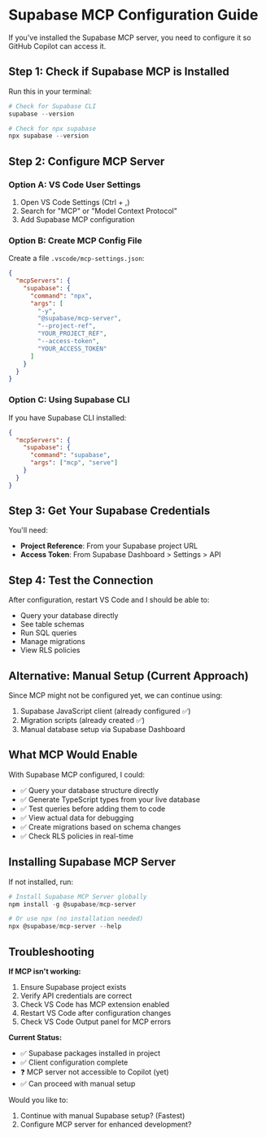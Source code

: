 # Supabase MCP Configuration Guide

If you've installed the Supabase MCP server, you need to configure it so GitHub Copilot can access it.

## Step 1: Check if Supabase MCP is Installed

Run this in your terminal:

```powershell
# Check for Supabase CLI
supabase --version

# Check for npx supabase
npx supabase --version
```

## Step 2: Configure MCP Server

### Option A: VS Code User Settings

1. Open VS Code Settings (Ctrl + ,)
2. Search for "MCP" or "Model Context Protocol"
3. Add Supabase MCP configuration

### Option B: Create MCP Config File

Create a file `.vscode/mcp-settings.json`:

```json
{
  "mcpServers": {
    "supabase": {
      "command": "npx",
      "args": [
        "-y",
        "@supabase/mcp-server",
        "--project-ref",
        "YOUR_PROJECT_REF",
        "--access-token",
        "YOUR_ACCESS_TOKEN"
      ]
    }
  }
}
```

### Option C: Using Supabase CLI

If you have Supabase CLI installed:

```json
{
  "mcpServers": {
    "supabase": {
      "command": "supabase",
      "args": ["mcp", "serve"]
    }
  }
}
```

## Step 3: Get Your Supabase Credentials

You'll need:
- **Project Reference**: From your Supabase project URL
- **Access Token**: From Supabase Dashboard > Settings > API

## Step 4: Test the Connection

After configuration, restart VS Code and I should be able to:
- Query your database directly
- See table schemas
- Run SQL queries
- Manage migrations
- View RLS policies

## Alternative: Manual Setup (Current Approach)

Since MCP might not be configured yet, we can continue using:
1. Supabase JavaScript client (already configured ✅)
2. Migration scripts (already created ✅)
3. Manual database setup via Supabase Dashboard

## What MCP Would Enable

With Supabase MCP configured, I could:
- ✅ Query your database structure directly
- ✅ Generate TypeScript types from your live database
- ✅ Test queries before adding them to code
- ✅ View actual data for debugging
- ✅ Create migrations based on schema changes
- ✅ Check RLS policies in real-time

## Installing Supabase MCP Server

If not installed, run:

```powershell
# Install Supabase MCP Server globally
npm install -g @supabase/mcp-server

# Or use npx (no installation needed)
npx @supabase/mcp-server --help
```

## Troubleshooting

**If MCP isn't working:**
1. Ensure Supabase project exists
2. Verify API credentials are correct
3. Check VS Code has MCP extension enabled
4. Restart VS Code after configuration changes
5. Check VS Code Output panel for MCP errors

**Current Status:**
- ✅ Supabase packages installed in project
- ✅ Client configuration complete
- ❓ MCP server not accessible to Copilot (yet)
- ✅ Can proceed with manual setup

Would you like to:
1. Continue with manual Supabase setup? (Fastest)
2. Configure MCP server for enhanced development?
